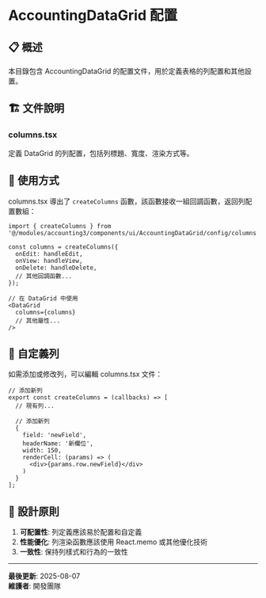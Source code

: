 # AccountingDataGrid 配置

## 📋 概述

本目錄包含 AccountingDataGrid 的配置文件，用於定義表格的列配置和其他設置。

## 🏗️ 文件說明

### columns.tsx
定義 DataGrid 的列配置，包括列標題、寬度、渲染方式等。

## 🚀 使用方式

columns.tsx 導出了 `createColumns` 函數，該函數接收一組回調函數，返回列配置數組：

```tsx
import { createColumns } from '@/modules/accounting3/components/ui/AccountingDataGrid/config/columns';

const columns = createColumns({
  onEdit: handleEdit,
  onView: handleView,
  onDelete: handleDelete,
  // 其他回調函數...
});

// 在 DataGrid 中使用
<DataGrid
  columns={columns}
  // 其他屬性...
/>
```

## 🔧 自定義列

如需添加或修改列，可以編輯 columns.tsx 文件：

```tsx
// 添加新列
export const createColumns = (callbacks) => [
  // 現有列...
  
  // 添加新列
  {
    field: 'newField',
    headerName: '新欄位',
    width: 150,
    renderCell: (params) => (
      <div>{params.row.newField}</div>
    )
  }
];
```

## 🎯 設計原則

1. **可配置性**: 列定義應該易於配置和自定義
2. **性能優化**: 列渲染函數應該使用 React.memo 或其他優化技術
3. **一致性**: 保持列樣式和行為的一致性

---

**最後更新**: 2025-08-07  
**維護者**: 開發團隊